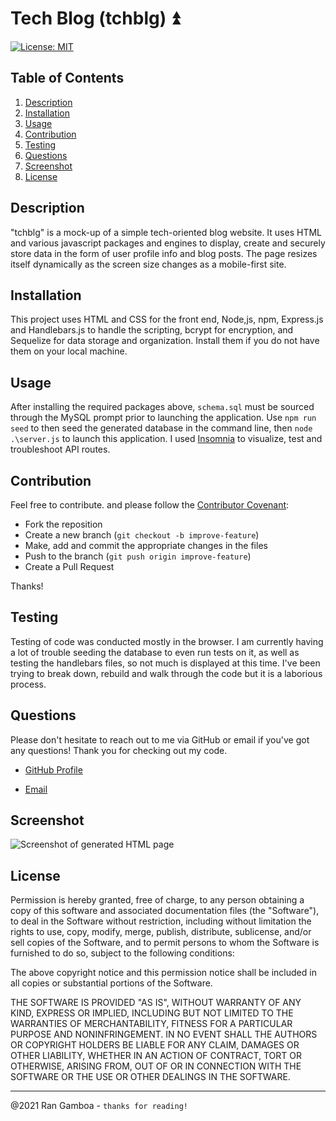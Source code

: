 # Tech Blog (tchblg) ⏫

[![License: MIT](https://img.shields.io/badge/License-MIT-yellow.svg)](https://opensource.org/licenses/MIT)

## Table of Contents

  1. [Description](#description)
  3. [Installation](#installation)
  4. [Usage](#usage)
  5. [Contribution](#contribution)
  6. [Testing](#testing)
  7. [Questions](#questions)
  8. [Screenshot](#screenshot)
  9. [License](#license)
  
## Description

"tchblg" is a mock-up of a simple tech-oriented blog website. It uses HTML and various javascript packages and engines to display, create and securely store data in the form of user profile info and blog posts.  The page resizes itself dynamically as the screen size changes as a mobile-first site.

## Installation

This project uses HTML and CSS for the front end, Node,js, npm, Express.js and Handlebars.js to handle the scripting, bcrypt for encryption, and Sequelize for data storage and organization. Install them if you do not have them on your local machine. 

## Usage

After installing the required packages above, ``schema.sql`` must be sourced through the MySQL prompt prior to launching the application. Use ``npm run seed`` to then seed the generated database in the command line, then  ``node .\server.js`` to launch this application. I used [Insomnia](https://insomnia.rest/) to visualize, test and troubleshoot API routes.

## Contribution

Feel free to contribute. and please follow the [Contributor Covenant](http://contributor-covenant.org/version/1/3/0/):

* Fork the reposition
* Create a new branch (``git checkout -b improve-feature``)
* Make, add and commit the appropriate changes in the files
* Push to the branch (``git push origin improve-feature``)
* Create a Pull Request

Thanks!

## Testing

Testing of code was conducted mostly in the browser. I am currently having a lot of trouble seeding the database to even run tests on it, as well as testing the handlebars files, so not much is displayed at this time. I've been trying to break down, rebuild and walk through the code but it is a laborious process.

## Questions

Please don't hesitate to reach out to me via GitHub or email if you've got any questions! Thank you for checking out my code.

* [GitHub Profile](https://github.com/rangamboa) 

* [Email](mailto:rangamboa@gmail.com)

## Screenshot
![Screenshot of generated HTML page](./assets/screenshot.jpg)
## License

Permission is hereby granted, free of charge, to any person obtaining a copy of this software and associated documentation files (the "Software"), to deal in the Software without restriction, including without limitation the rights to use, copy, modify, merge, publish, distribute, sublicense, and/or sell copies of the Software, and to permit persons to whom the Software is furnished to do so, subject to the following conditions:

The above copyright notice and this permission notice shall be included in all copies or substantial portions of the Software.

THE SOFTWARE IS PROVIDED "AS IS", WITHOUT WARRANTY OF ANY KIND, EXPRESS OR IMPLIED, INCLUDING BUT NOT LIMITED TO THE WARRANTIES OF MERCHANTABILITY, FITNESS FOR A PARTICULAR PURPOSE AND NONINFRINGEMENT. IN NO EVENT SHALL THE AUTHORS OR COPYRIGHT HOLDERS BE LIABLE FOR ANY CLAIM, DAMAGES OR OTHER LIABILITY, WHETHER IN AN ACTION OF CONTRACT, TORT OR OTHERWISE, ARISING FROM, OUT OF OR IN CONNECTION WITH THE SOFTWARE OR THE USE OR OTHER DEALINGS IN THE SOFTWARE.

---
@2021 Ran Gamboa - ``thanks for reading!``